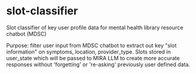 # slot-classifier
Slot classifier of key user profile data for mental health library resource chatbot (MDSC)

Purpose: filter user input from MDSC chatbot to extract out key "slot information" on symptoms, location, provider_type. Slots stored in user_state which will be passed to MIRA LLM to create more accurate responses without 'forgetting' or 're-asking' previously user defined data. 